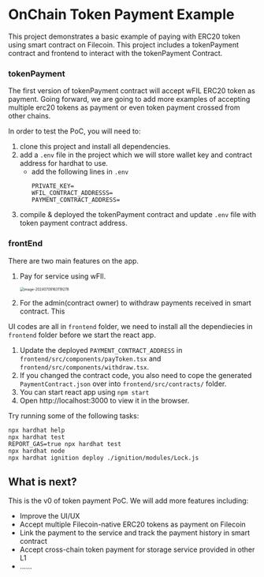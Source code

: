 # OnChain Token Payment Example

This project demonstrates a basic example of paying with ERC20 token using smart contract on Filecoin. This project includes a tokenPayment contract and frontend to interact with the tokenPayment Contract. 


### tokenPayment

The first version of tokenPayment contract will accept wFIL ERC20 token as payment. Going forward, we are going to add more examples of accepting multiple erc20 tokens as payment or even token payment crossed from other chains.

In order to test the PoC, you will need to:
1. clone this project and install all dependencies.
1. add a `.env` file in the project which we will store wallet key and contract address for hardhat to use.
    - add the following lines in `.env `
        ```
        PRIVATE_KEY=
        WFIL_CONTRACT_ADDRESSS=
        PAYMENT_CONTRACT_ADDRESS=
        ```
1. compile & deployed the tokenPayment contract and update `.env` file with token payment contract address.

### frontEnd
There are two main features on the app.
1. Pay for service using wFIl.

   <img src="/Users/longfeiwang/Library/Application Support/typora-user-images/image-20240709163119278.png" alt="image-20240709163119278" style="zoom:50%;" />
1. For the admin(contract owner) to withdraw payments received in smart contract. This 

UI codes are all in `frontend` folder, we need to install all the dependiecies in `frontend` folder before we start the react app.

1. Update the deployed `PAYMENT_CONTRACT_ADDRESS` in `frontend/src/components/payToken.tsx` and `frontend/src/components/withdraw.tsx`.
1. If you changed the contract code, you also need to cope the generated `PaymentContract.json` over into `frontend/src/contracts/` folder.
1. You can start react app using `npm start`
1. Open http://localhost:3000 to view it in the browser. 

Try running some of the following tasks:

```shell
npx hardhat help
npx hardhat test
REPORT_GAS=true npx hardhat test
npx hardhat node
npx hardhat ignition deploy ./ignition/modules/Lock.js
```

## What is next?
This is the v0 of token payment PoC. We will add more features including:
- Improve the UI/UX
- Accept multiple Filecoin-native ERC20 tokens as payment on Filecoin
- Link the payment to the service and track the payment history in smart contract
- Accept cross-chain token payment for storage service provided in other L1
- ......